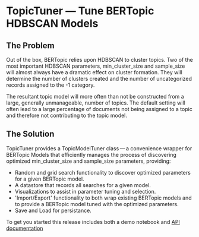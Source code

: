 # TopicTuner &#8212; Tune BERTopic HDBSCAN Models

## The Problem
Out of the box, BERTopic relies upon HDBSCAN to cluster topics. Two of the most important HDBSCAN parameters, 
min_cluster_size and sample_size will almost always have a dramatic effect on cluster formation. They will
determine the number of clusters created and the number of uncategorized records assigned to the -1 category.

The resultant topic model will more often than not be constructed from a large, generally unmanageable, number
of topics. The default setting will often lead to a large percentage of documents not being assigned to a 
topic and therefore not contributing to the topic model.

## The Solution
TopicTuner provides a TopicModelTuner class&#8201;&#8212;&#8201;a convenience wrapper for BERTopic Models that efficiently manages 
the process of discovering optimized min_cluster_size and sample_size parameters, providing:

- Random and grid search functionality to discover optimized parameters for a given BERTopic model.
- A datastore that records all searches for a given model.
- Visualizations to assist in parameter tuning and selection.
- 'Import/Export' functionality to both wrap existing BERTopic models and to provide a BERTopic model tuned with the 
optimized parameters.
- Save and Load for persistance.

To get you started this release includes both a demo notebook and [API documentation](http://htmlpreview.github.io/?https://github.com/drob-xx/TopicTuner/blob/ver-0.1/doc/topictuner.html)


